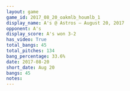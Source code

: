 ```yaml
---
layout: game
game_id: 2017_08_20_oakmlb_houmlb_1
display_name: A's @ Astros – August 20, 2017
opponent: A's
display_score: A's won 3-2
has_video: True
total_bangs: 45
total_pitches: 134
bang_percentage: 33.6%
date: 2017-08-20
short_date: Aug 20
bangs: 45
notes: 
---
```

